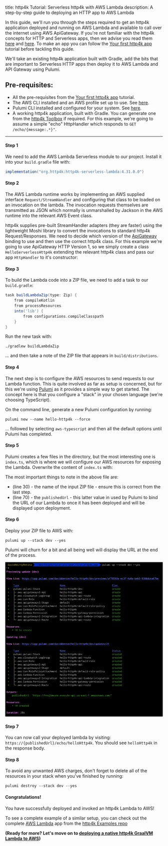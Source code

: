title: http4k Tutorial: Serverless http4k with AWS Lambda
description: A step-by-step guide to deploying an HTTP app to AWS Lambda

In this guide, we'll run you through the steps required to get an http4k application deployed and running on AWS Lambda and available to call over the internet using AWS ApiGateway. If you're not familiar with the http4k concepts for HTTP and Serverless apps, then we advise you read them [here](/guide/concepts/http/) and [here](/guide/concepts/serverless/). To make an app you can follow the [Your first http4k app] tutorial before tackling this guide.

We'll take an existing http4k application built with Gradle, add the bits that are important to Serverless HTTP apps then deploy it to AWS Lambda and API Gateway using Pulumi.

## Pre-requisites:
- All the pre-requisites from the [Your first http4k app] tutorial.
- The AWS CLI installed and an AWS profile set up to use. See [here](https://docs.aws.amazon.com/cli/index.html).
- Pulumi CLI installed and configured for your system. See [here][pulumi].
- A working http4k application, built with Gradle. You can generate one from the [http4k Toolbox](https://toolbox.http4k.org) if required. For this example, we're going to assume a simple "echo" HttpHandler which responds to `GET /echo/{message:.*}"`.

<hr/>

#### Step 1
We need to add the AWS Lambda Serverless module to our project. Install it into your `build.gradle` file with:

```groovy
implementation("org.http4k:http4k-serverless-lambda:4.31.0.0")
```

#### Step 2
The AWS Lambda runtime works by implementing an AWS supplied interface `Request/StreamHandler` and configuring that class to be loaded on an invocation on the lambda. The invocation requests themselves are transmitted as JSON which normally is unmarshalled by Jackson in the AWS runtime into the relevant AWS Event class.

http4k supplies pre-built StreamHandler adapters (they are faster) using the lightweight Moshi library to convert the invocations to standard http4k Request/Responses. We need to decide which version of the [ApiGateway](https://aws.amazon.com/api-gateway/) binding to use and then use the correct http4k class. For this example we're going to use ApiGateway HTTP Version 1, so we simply create a class `HelloServerlessHttp4k` extending the relevant http4k class and pass our app `HttpHandler` to it's constructor:

<script src="https://gist-it.appspot.com/https://github.com/http4k/http4k/blob/master/src/docs/guide/tutorials/serverless_http4k_with_aws_lambda/HelloServerlessHttp4k.kt"></script>

#### Step 3
To build the Lambda code into a ZIP file, we need to add a task to our `build.gradle`:
```groovy
task buildLambdaZip(type: Zip) {
    from compileKotlin
    from processResources
    into('lib') {
        from configurations.compileClasspath
    }
}
```

Run the new task with:

```shell
./gradlew buildLambdaZip
``` 

... and then take a note of the ZIP file that appears in `build/distributions`.

#### Step 4
The next step is to configure the AWS resources to send requests to our Lambda function. This is quite involved as far as setup is concerned, but for this we're using [Pulumi][pulumi] as it provides a simple way to get started. The concept here is that you configure a "stack" in your chosen language (we're choosing TypeScript).

On the command line, generate a new Pulumi configuration by running:
```shell
pulumi new --name hello-http4k --force
```
... followed by selecting `aws-typescript` and then all the default options until Pulumi has completed.

#### Step 5
Pulumi creates a few files in the directory, but the most interesting one is `index.ts`, which is where we will configure our AWS resources for exposing the Lambda. Overwrite the content of `index.ts` with:

<script src="https://gist-it.appspot.com/https://github.com/http4k/http4k/blob/master/src/docs/guide/tutorials/serverless_http4k_with_aws_lambda/index.ts"></script>

The most important things to note in the above file are:

- (line 30) - the name of the input ZIP file - ensure this is correct from the last step.
- (line 70) - the `publishedUrl` - this latter value in used by Pulumi to bind the URL of our Lambda to once it has been deployed and will be displayed upon deployment.

#### Step 6
Deploy your ZIP file to AWS with:
```shell
pulumi up --stack dev --yes
```
Pulumi will churn for a bit and all being well will display the URL at the end of the process.

<img class="blogImage" src="step6.png" alt="pulumi output"/>

#### Step 7
You can now call your deployed lambda by visiting: `https://{publishedUrl}/echo/helloHttp4k`. You should see `helloHttp4k` in the response body.

#### Step 8
To avoid any unwanted AWS charges, don't forget to delete all of the resources in your stack when you've finished by running:
```shell
pulumi destroy --stack dev --yes
```

#### Congratulations!
You have successfully deployed and invoked an http4k Lambda to AWS!

To see a complete example of a similar setup, you can check out the complete [AWS Lambda](https://github.com/http4k/examples/tree/master/aws-lambda) app from the [http4k Examples repo](https://github.com/http4k/examples/)

**(Ready for more? Let's move on to [deploying a native http4k GraalVM Lambda to AWS](/guide/tutorials/going_native_with_graal_on_aws_lambda))**

[Your first http4k app]: /guide/tutorials/your_first_http4k_app
[pulumi]: https://www.pulumi.com/docs/get-started/install/
